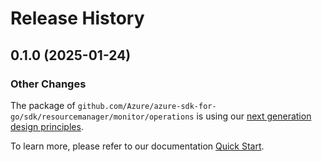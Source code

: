 # Release History

## 0.1.0 (2025-01-24)
### Other Changes

The package of `github.com/Azure/azure-sdk-for-go/sdk/resourcemanager/monitor/operations` is using our [next generation design principles](https://azure.github.io/azure-sdk/general_introduction.html).

To learn more, please refer to our documentation [Quick Start](https://aka.ms/azsdk/go/mgmt).